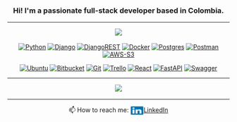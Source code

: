 <h3 align="center">Hi! I'm a passionate full-stack developer based in Colombia.</h3>
 
<!-- <div align="center">
https://www.jonathanmeza.com.co
</div> --> 

[web1]: https://www.python.org
[web2]: https://docs.djangoproject.com
[web3]: https://www.django-rest-framework.org
[web4]: https://docs.docker.com/build-cloud
[web5]: https://www.postgresql.org/docs
[web6]: https://www.postman.com
[web7]: https://aws.amazon.com/es/education/awseducate
[web8]: https://ubuntu.com/download
[web9]: https://bitbucket.org
[web10]: https://git-scm.com
[web11]: https://trello.com/es/tour
[web12]: https://es.reactjs.org/docs/getting-started.html
[web13]: https://swagger.io/docs/open-source-tools/swagger-ui/usage/installation/
[web14]: https://developer.android.com/docs?hl=es-419
[web15]: https://fastapi.tiangolo.com/es/deployment/docker/?h=docker#requisitos-del-paquete
[website]: https://jonathanmeza.com.co/

---

<p align="center"> 
<img src="https://media.giphy.com/media/WUlplcMpOCEmTGBtBW/giphy.gif" width="150">
</p>

<div align="center">
 
[![Python](https://img.shields.io/badge/python-3776AB?style=for-the-badge&logo=python&logoColor=ffdd54)][web1]
[![Django](https://img.shields.io/badge/django-%23092E20.svg?style=for-the-badge&logo=django&logoColor=white)][web2]
[![DjangoREST](https://img.shields.io/badge/DJANGO-REST-ff1709?style=for-the-badge&logo=django&logoColor=white&color=ff1709&labelColor=gray)][web3]
[![Docker](https://img.shields.io/badge/docker-2496ED?style=for-the-badge&logo=docker&logoColor=white)][web4] 
[![Postgres](https://img.shields.io/badge/postgres-%23316192.svg?style=for-the-badge&logo=postgresql&logoColor=white)][web5] 
[![Postman](https://img.shields.io/badge/Postman-FF6C37?style=for-the-badge&logo=postman&logoColor=white)][web6]
[![AWS-S3](https://img.shields.io/badge/AWS-S3-FF9900?style=for-the-badge&logo=amazons3&logoColor=white)][web7]
<!-- [![AWS-Lambda](https://img.shields.io/badge/AWS-Lambda-FF9900?style=for-the-badge&logo=awslambda&logoColor=white)][web7]
[![AWS-EC2](https://img.shields.io/badge/AWS-EC2-FF9900?style=for-the-badge&logo=amazonec2&logoColor=white)][web7] -->
[![Ubuntu](https://img.shields.io/badge/Ubuntu-E95420?style=for-the-badge&logo=ubuntu&logoColor=white)][web8] 
[![Bitbucket](https://img.shields.io/badge/bitbucket-%230047B3.svg?style=for-the-badge&logo=bitbucket&logoColor=white)][web9] 
[![Git](https://img.shields.io/badge/git-%23F05033.svg?style=for-the-badge&logo=git&logoColor=white)][web10] 
[![Trello](https://img.shields.io/badge/Trello-%23026AA7.svg?style=for-the-badge&logo=Trello&logoColor=white)][web11] 
[![React](https://img.shields.io/badge/react-%2320232a.svg?style=for-the-badge&logo=react&logoColor=%2361DAFB)][web12]
[![FastAPI](https://img.shields.io/badge/FastAPI-009688?style=for-the-badge&logo=FastAPI&logoColor=white)][web15]
[![Swagger](https://img.shields.io/badge/-Swagger-85EA2D?style=for-the-badge&logo=swagger&logoColor=black)](https://swagger.io/docs/open-source-tools/swagger-ui/usage/installation/)


</div>
 
<!-- <p align="center"> 
<!-- PYTHON -->
<!-- <a href="https://www.python.org" target="_blank" rel="noreferrer"> <img src="https://raw.githubusercontent.com/devicons/devicon/master/icons/python/python-original.svg" alt="python" width="50" height="50"/> </a>
<!-- DJANGO -->
<!-- <a href="https://docs.djangoproject.com/es/4.2/" target="_blank" rel="noreferrer"> <img alt="Django" height="40" src="https://www.vectorlogo.zone/logos/djangoproject/djangoproject-icon.svg"> </a>
<!-- REST -->
<!-- <a href="https://www.django-rest-framework.org/" target="_blank" rel="noreferrer"> <img src="https://raw.githubusercontent.com/devicons/devicon/refs/heads/master/icons/djangorest/djangorest-original-wordmark.svg" alt="djangorestframework" width="55" height=auto/> </a> 
<!-- PostgreSQL -->
<!-- <a href="https://www.postgresql.org/" target="_blank" rel="noreferrer"> <img src="https://raw.githubusercontent.com/devicons/devicon/master/icons/postgresql/postgresql-original.svg" alt="postgresql" width="43" height="43"/> </a>
<!-- DOCKER -->
<!-- <a href="https://www.docker.com/" target="_blank" rel="noreferrer"> <img src="https://www.vectorlogo.zone/logos/docker/docker-official.svg" alt="docker" width="43" height="43"/> </a>
<!-- POSTMAN -->
<!-- <a href="https://postman.com" target="_blank" rel="noreferrer"> <img src="https://www.vectorlogo.zone/logos/getpostman/getpostman-icon.svg" alt="postman" width="40" height="40"/> </a>
<!-- AWS -->
<!-- <a href="https://aws.amazon.com/es/education/awseducate/" target="_blank" rel="noreferrer"> <img src="https://raw.githubusercontent.com/devicons/devicon/master/icons/amazonwebservices/amazonwebservices-plain-wordmark.svg" alt="aws" width="45" height="45"/> </a> 
<!--  UBUNTU -->
<!-- <a href="https://ubuntu.com/download" target="_blank" rel="noreferrer"> <img src="https://www.vectorlogo.zone/logos/ubuntu/ubuntu-icon.svg" alt="ubuntu" width="42" height="42"/> </a>
<!-- BitBucket -->
<!-- <a href="https://bitbucket.org/" target="_blank" rel="noreferrer"> <img src="https://raw.githubusercontent.com/devicons/devicon/master/icons/bitbucket/bitbucket-original-wordmark.svg" alt="bitbucket" width="45" height="45"/> </a>
<!-- GIT -->
<!-- <a href="https://git-scm.com/" target="_blank" rel="noreferrer"> <img src="https://www.vectorlogo.zone/logos/git-scm/git-scm-icon.svg" alt="git" width="43" height="43"/> </a>
<!-- Trello -->
<!-- <a href="https://trello.com/es/tour" target="_blank" rel="noreferrer"> <img src="https://github.com/devicons/devicon/blob/master/icons/trello/trello-original.svg" alt="trello" width="38" height="38"/> </a> 
<!-- REACT -->
<!-- <a href="https://reactjs.org/" target="_blank" rel="noreferrer"> <img src="https://raw.githubusercontent.com/devicons/devicon/master/icons/react/react-original-wordmark.svg" alt="react" width="43" height="43"/> </a> 
 
</p>


<!-- KOTLIN -->
<!-- <a href="https://kotlinlang.org" target="_blank" rel="noreferrer"> <img src="https://www.vectorlogo.zone/logos/kotlinlang/kotlinlang-icon.svg" alt="kotlin" width="40" height="40"/> </a> -->
<!-- ANDROID -->
<!-- <a href="https://developer.android.com/docs?hl=es-419" target="_blank" rel="noreferrer"> <img alt="Android" height="40" src="https://raw.githubusercontent.com/github/explore/80688e429a7d4ef2fca1e82350fe8e3517d3494d/topics/android/android.png"> </a> -->
<!-- JAVA -->
<!-- <a href="https://www.java.com" target="_blank" rel="noreferrer"> <img src="https://raw.githubusercontent.com/devicons/devicon/master/icons/java/java-original.svg" alt="java" width="45" height="45"/> </a> --> 
<!-- FIGMA -->
<!-- <a href="https://www.figma.com/" target="_blank" rel="noreferrer"> <img src="https://www.vectorlogo.zone/logos/figma/figma-icon.svg" alt="figma" width="40" height="40"/> </a> -->
<!-- JS -->
<!-- <a href="https://developer.mozilla.org/en-US/docs/Web/JavaScript" target="_blank" rel="noreferrer"> <img src="https://raw.githubusercontent.com/devicons/devicon/master/icons/javascript/javascript-original.svg" alt="javascript" height="40"/> </a> -->
<!-- HTML -->
<!-- <a href="https://lenguajehtml.com/html/introduccion/tabla-periodica-html5/" target="_blank" rel="noreferrer"> <img alt="HTML" height="40" src="https://raw.githubusercontent.com/devicons/devicon/master/icons/html5/html5-original.svg"> </a> -->
<!-- CSS -->
<!-- <a href="https://lenguajecss.com/css/" target="_blank" rel="noreferrer"> <img alt="CSS" height="40" src="https://raw.githubusercontent.com/devicons/devicon/master/icons/css3/css3-original.svg"> </a> -->
<!-- BOOTSTRAP -->
<!-- <a href="https://getbootstrap.com" target="_blank" rel="noreferrer"> <img src="https://raw.githubusercontent.com/devicons/devicon/master/icons/bootstrap/bootstrap-original-wordmark.svg" alt="bootstrap" width="40" height="40"/> </a> -->
<!-- ANGULAR -->
<!-- <a href="https://angular.io" target="_blank" rel="noreferrer"> <img src="https://angular.io/assets/images/logos/angular/angular.svg" alt="angular" width="45" height="45"/> </a> --> 
 <!-- Linux -->
<!-- <a href="https://www.mysql.com/" target="_blank" rel="noreferrer"> <img src="https://raw.githubusercontent.com/devicons/devicon/master/icons/linux/linux-original.svg" alt="postgresql" width="50" height="50"/> </a> 
 <!-- MySQL -->
<!-- <a href="https://www.mysql.com/" target="_blank" rel="noreferrer"> <img src="https://raw.githubusercontent.com/devicons/devicon/master/icons/mysql/mysql-original-wordmark.svg" alt="mysql" width="50" height="50"/> </a> -->
<!-- FLUTTER -->
<!-- <a href="https://flutter.dev" target="_blank" rel="noreferrer"> <img src="https://www.vectorlogo.zone/logos/flutterio/flutterio-icon.svg" alt="flutter" width="40" height="40"/> </a> -->
<!-- TENSORFLOW -->
<!-- <a href="https://www.tensorflow.org" target="_blank" rel="noreferrer"> <img src="https://www.vectorlogo.zone/logos/tensorflow/tensorflow-icon.svg" alt="tensorflow" width="40" height="40"/> </a> -->
<!-- AWS -->
<!-- <a href="https://aws.amazon.com/amplify/" target="_blank" rel="noreferrer"> <img src="https://docs.amplify.aws/assets/logo-dark.svg" alt="amplify" width="40" height="40"/> </a>  -->
<!-- REDUX -->
<!-- <a href="https://redux.js.org" target="_blank" rel="noreferrer"> <img src="https://raw.githubusercontent.com/devicons/devicon/master/icons/redux/redux-original.svg" alt="redux" width="40" height="40"/> </a>  -->
<!-- TAILWIND -->
<!-- <a href="https://tailwindcss.com/" target="_blank" rel="noreferrer"> <img src="https://www.vectorlogo.zone/logos/tailwindcss/tailwindcss-icon.svg" alt="tailwind" width="40" height="40"/> </a>  -->

---

<div align="center"> 
 <img src="https://github-readme-stats.vercel.app/api/top-langs/?username=jonma0107&theme=highcontrast&hide_border=true&include_all_commits=true&count_private=true&hide=astro,hack,hcl,glsl,powershell,scss,procfile,java,php,dockerfile,batchfile"> 
 <!--<img src="https://github-readme-stats.vercel.app/api/top-langs/?username=jonma0107&layout=compact&hide=javascript" width="350">-->  
</div>

---

<div align="center"> 
 📫 How to reach me: 
 <a href="https://www.linkedin.com/in/jonma0107/" target="_blank">  
  <img align="center" src="https://raw.githubusercontent.com/devicons/devicon/refs/heads/master/icons/linkedin/linkedin-original.svg" alt="LinkedIn" 
   height="20" width="30" />LinkedIn  
 </a>  
</div> 

<!-- 
Los enlaces web que permiten la construcción de iconos en formato markdown:
https://ileriayo.github.io/markdown-badges/
https://simpleicons.org/
https://github.com/Ileriayo/markdown-badges?tab=readme-ov-file#markdown-badges
https://github.com/devicons/devicon/tree/master/icons
-->
